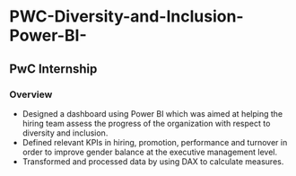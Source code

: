 # PWC-Diversity-and-Inclusion-Power-BI-

## PwC Internship

### Overview
* Designed a dashboard using Power BI which was aimed at helping the hiring team assess the progress of the organization with respect to diversity and inclusion.
* Defined relevant KPIs in hiring, promotion, performance and turnover in order to improve gender balance at the executive management level.
* Transformed and processed data by using DAX to calculate measures.

